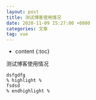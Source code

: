```yaml
---
layout: post
title: 测试博客使用情况
date: 2020-11-09 15:27:00 +0800
categories: 文章
tag: vue
---
```


* content
{:toc}

测试博客使用情况
```
dsfgdfg
% highlight %
fsdsd
% endhighlight %
```
